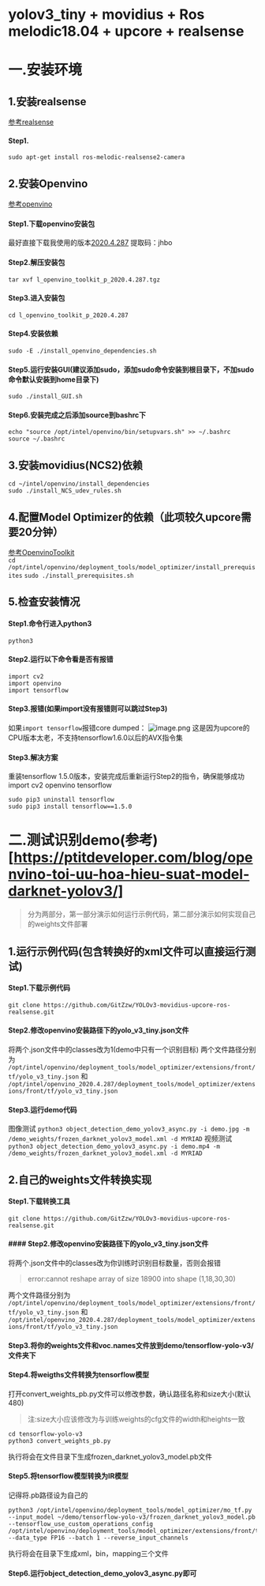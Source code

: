 # yolov3_tiny + movidius + Ros melodic18.04 + upcore + realsense


# 一.安装环境

## 1.安装realsense
[参考realsense](https://github.com/IntelRealSense/realsense-ros)
#### Step1.
`sudo apt-get install ros-melodic-realsense2-camera`

## 2.安装Openvino
[参考openvino](https://software.intel.com/en-us/articles/get-started-with-neural-compute-stick)
#### Step1.下载openvino安装包
最好直接下载我使用的版本[2020.4.287](https://pan.baidu.com/s/1X1k8_Hwbyhu7Na1Nx0-WXg) 提取码：jhbo 
#### Step2.解压安装包
`tar xvf l_openvino_toolkit_p_2020.4.287.tgz`
#### Step3.进入安装包
`cd l_openvino_toolkit_p_2020.4.287`
#### Step4.安装依赖
`sudo -E ./install_openvino_dependencies.sh`
#### Step5.运行安装GUI(建议添加sudo，添加sudo命令安装到根目录下，不加sudo命令默认安装到home目录下)
`sudo ./install_GUI.sh`
#### Step6.安装完成之后添加source到bashrc下
```
echo "source /opt/intel/openvino/bin/setupvars.sh" >> ~/.bashrc
source ~/.bashrc
```

## 3.安装movidius(NCS2)依赖
`cd ~/intel/openvino/install_dependencies`  
`sudo ./install_NCS_udev_rules.sh`

## 4.配置Model Optimizer的依赖（此项较久upcore需要20分钟）
[参考OpenvinoToolkit](https://docs.openvinotoolkit.org/2019_R2/_docs_install_guides_installing_openvino_linux.html#install-external-dependencies)    
`cd /opt/intel/openvino/deployment_tools/model_optimizer/install_prerequisites`
`sudo ./install_prerequisites.sh`

## 5.检查安装情况
#### Step1.命令行进入python3
`python3`
#### Step2.运行以下命令看是否有报错
```
import cv2
import openvino
import tensorflow
```
#### Step3.报错(如果import没有报错则可以跳过Step3)
如果`import tensorflow`报错core dumped：
![image.png](https://i.loli.net/2020/10/31/d8ALNvUqgIHP1ci.png)
这是因为upcore的CPU版本太老，不支持tensorflow1.6.0以后的AVX指令集

#### Step3.解决方案
重装tensorflow 1.5.0版本，安装完成后重新运行Step2的指令，确保能够成功import cv2 openvino tensorflow    
```
sudo pip3 uninstall tensorflow
sudo pip3 install tensorflow==1.5.0
```



# 二.测试识别demo(参考)[https://ptitdeveloper.com/blog/openvino-toi-uu-hoa-hieu-suat-model-darknet-yolov3/]
>  分为两部分，第一部分演示如何运行示例代码，第二部分演示如何实现自己的weights文件部署
## 1.运行示例代码(包含转换好的xml文件可以直接运行测试)

#### Step1.下载示例代码
`git clone https://github.com/GitZzw/YOLOv3-movidius-upcore-ros-realsense.git`

#### Step2.修改openvino安装路径下的yolo_v3_tiny.json文件
将两个.json文件中的classes改为1(demo中只有一个识别目标)
两个文件路径分别为
`/opt/intel/openvino/deployment_tools/model_optimizer/extensions/front/tf/yolo_v3_tiny.json` 和 `/opt/intel/openvino_2020.4.287/deployment_tools/model_optimizer/extensions/front/tf/yolo_v3_tiny.json`

#### Step3.运行demo代码
图像测试
`python3 object_detection_demo_yolov3_async.py -i demo.jpg -m /demo_weights/frozen_darknet_yolov3_model.xml -d MYRIAD`
视频测试
`python3 object_detection_demo_yolov3_async.py -i demo.mp4 -m /demo_weights/frozen_darknet_yolov3_model.xml -d MYRIAD`

## 2.自己的weights文件转换实现
#### Step1.下载转换工具
`git clone https://github.com/GitZzw/YOLOv3-movidius-upcore-ros-realsense.git`

#### #### Step2.修改openvino安装路径下的yolo_v3_tiny.json文件
将两个.json文件中的classes改为你训练时识别目标数量，否则会报错
> error:cannot reshape array of size 18900 into shape (1,18,30,30)

两个文件路径分别为
`/opt/intel/openvino/deployment_tools/model_optimizer/extensions/front/tf/yolo_v3_tiny.json` 和 `/opt/intel/openvino_2020.4.287/deployment_tools/model_optimizer/extensions/front/tf/yolo_v3_tiny.json`

#### Step3.将你的weights文件和voc.names文件放到demo/tensorflow-yolo-v3/文件夹下

#### Step4.将weigths文件转换为tensorflow模型
打开convert_weights_pb.py文件可以修改参数，确认路径名称和size大小(默认480)
> 注:size大小应该修改为与训练weights的cfg文件的width和heights一致

```
cd tensorflow-yolo-v3
python3 convert_weights_pb.py

```
执行将会在文件目录下生成frozen_darknet_yolov3_model.pb文件

#### Step5.将tensorflow模型转换为IR模型
记得将.pb路径设为自己的
```
python3 /opt/intel/openvino/deployment_tools/model_optimizer/mo_tf.py --input_model ~/demo/tensorflow-yolo-v3/frozen_darknet_yolov3_model.pb --tensorflow_use_custom_operations_config /opt/intel/openvino/deployment_tools/model_optimizer/extensions/front/tf/yolo_v3_tiny.json --data_type FP16 --batch 1 --reverse_input_channels
```
执行将会在目录下生成xml，bin，mapping三个文件

#### Step6.运行object_detection_demo_yolov3_async.py即可
